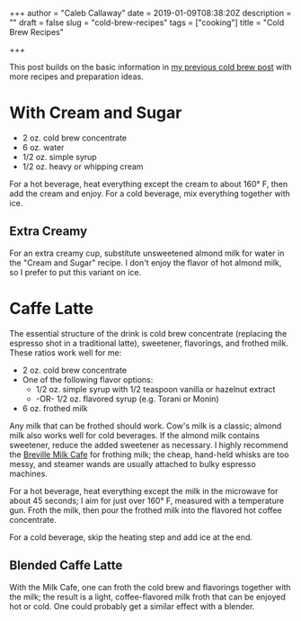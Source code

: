 +++
author = "Caleb Callaway"
date = 2019-01-09T08:38:20Z
description = ""
draft = false
slug = "cold-brew-recipes"
tags = ["cooking"]
title = "Cold Brew Recipes"

+++


This post builds on the basic information in [my previous cold brew post](/blog/cold-brew-at-home-2/) with more recipes and preparation ideas.

# With Cream and Sugar
* 2 oz. cold brew concentrate
* 6 oz. water
* 1/2 oz. simple syrup
* 1/2 oz. heavy or whipping cream

For a hot beverage, heat everything except the cream to about 160° F, then add the cream and enjoy. For a cold beverage, mix everything together with ice.

## Extra Creamy
For an extra creamy cup, substitute unsweetened almond milk for water in the "Cream and Sugar" recipe. I don't enjoy the flavor of hot almond milk, so I prefer to put this variant on ice.

# Caffe Latte
The essential structure of the drink is cold brew concentrate (replacing the espresso shot in a traditional latte), sweetener, flavorings, and frothed milk. These ratios work well for me:

* 2 oz. cold brew concentrate
* One of the following flavor options:
    * 1/2 oz. simple syrup with 1/2 teaspoon vanilla or hazelnut extract
    * -OR- 1/2 oz. flavored syrup (e.g. Torani or Monin)
* 6 oz. frothed milk

Any milk that can be frothed should work. Cow's milk is a classic; almond milk also works well for cold beverages. If the almond milk contains sweetener, reduce the added sweetener as necessary. I highly recommend the [Breville Milk Cafe](https://www.breville.com/us/en/products/coffee/bmf600.html) for frothing milk; the cheap, hand-held whisks are too messy, and steamer wands are usually attached to bulky espresso machines.

For a hot beverage, heat everything except the milk in the microwave for about 45 seconds; I aim for just over 160° F, measured with a temperature gun. Froth the milk, then pour the frothed milk into the flavored hot coffee concentrate.

For a cold beverage, skip the heating step and add ice at the end.

## Blended Caffe Latte
With the Milk Cafe, one can froth the cold brew and flavorings together with the milk; the result is a light, coffee-flavored milk froth that can be enjoyed hot or cold. One could probably get a similar effect with a blender.

